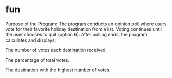 # fun
Purpose of the Program:
The program conducts an opinion poll where users vote for their favorite holiday destination from a list. Voting continues until the user chooses to quit (option 6). After polling ends, the program calculates and displays:

The number of votes each destination received.

The percentage of total votes.

The destination with the highest number of votes.

